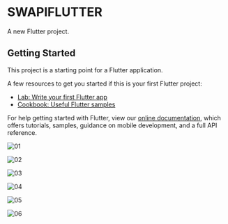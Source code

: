 # SWAPIFLUTTER

A new Flutter project.

## Getting Started

This project is a starting point for a Flutter application.

A few resources to get you started if this is your first Flutter project:

- [Lab: Write your first Flutter app](https://flutter.dev/docs/get-started/codelab)
- [Cookbook: Useful Flutter samples](https://flutter.dev/docs/cookbook)

For help getting started with Flutter, view our
[online documentation](https://flutter.dev/docs), which offers tutorials,
samples, guidance on mobile development, and a full API reference.

![01](https://github.com/oguncan/StarWarsFlutter/blob/master/screenApi/01.png)

![02](https://github.com/oguncan/StarWarsFlutter/blob/master/screenApi/02.png)

![03](https://github.com/oguncan/StarWarsFlutter/blob/master/screenApi/03.png)

![04](https://github.com/oguncan/StarWarsFlutter/blob/master/screenApi/04.png)

![05](https://github.com/oguncan/StarWarsFlutter/blob/master/screenApi/05.png)

![06](https://github.com/oguncan/StarWarsFlutter/blob/master/screenApi/06.png)
